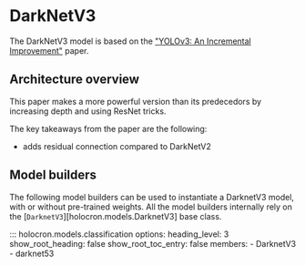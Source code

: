 # DarkNetV3

The DarkNetV3 model is based on the ["YOLOv3: An Incremental Improvement"](https://pjreddie.com/media/files/papers/YOLOv3.pdf) paper.

## Architecture overview

This paper makes a more powerful version than its predecedors by increasing depth and using ResNet tricks.

The key takeaways from the paper are the following:

- adds residual connection compared to DarkNetV2


## Model builders

The following model builders can be used to instantiate a DarknetV3 model, with or
without pre-trained weights. All the model builders internally rely on the
[`DarknetV3`][holocron.models.DarknetV3] base class.

::: holocron.models.classification
    options:
        heading_level: 3
        show_root_heading: false
        show_root_toc_entry: false
        members:
            - DarknetV3
            - darknet53

